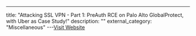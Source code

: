 ---
title: "Attacking SSL VPN - Part 1: PreAuth RCE on Palo Alto GlobalProtect, with Uber as Case Study!"
description: ""
external_category: "Miscellaneous"
---[Visit Website](https://blog.orange.tw/2019/07/attacking-ssl-vpn-part-1-preauth-rce-on-palo-alto.html)

